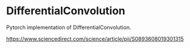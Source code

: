 # DifferentialConvolution

Pytorch implementation of DifferentialConvolution. 

https://www.sciencedirect.com/science/article/pii/S0893608019301315
